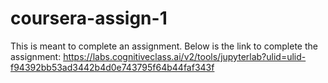 # coursera-assign-1
This is meant to complete an assignment. Below is the link to complete the assignment:
https://labs.cognitiveclass.ai/v2/tools/jupyterlab?ulid=ulid-f94392bb53ad3442b4d0e743795f64b44faf343f
